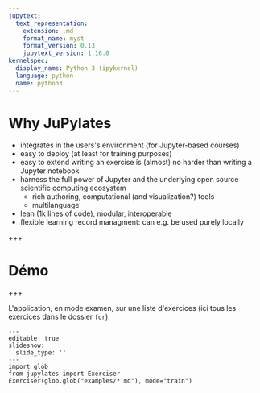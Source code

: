 ```yaml
---
jupytext:
  text_representation:
    extension: .md
    format_name: myst
    format_version: 0.13
    jupytext_version: 1.16.0
kernelspec:
  display_name: Python 3 (ipykernel)
  language: python
  name: python3
---
```


# Why JuPylates

- integrates in the users's environment (for Jupyter-based courses)
- easy to deploy (at least for training purposes)
- easy to extend
  writing an exercise is (almost) no harder than writing a Jupyter notebook
- harness the full power of Jupyter and the underlying open source scientific computing ecosystem
    - rich authoring, computational (and visualization?) tools
    - multilanguage
- lean (1k lines of code), modular, interoperable
- flexible learning record managment: can e.g. be used purely locally

+++

# Démo

+++

L'application, en mode examen, sur une liste d'exercices (ici tous les exercices dans le dossier `for`):

```{code-cell} ipython3
---
editable: true
slideshow:
  slide_type: ''
---
import glob
from jupylates import Exerciser
Exerciser(glob.glob("examples/*.md"), mode="train")
```
